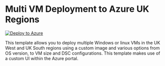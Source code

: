 # Multi VM Deployment to Azure UK Regions

[![Deploy to Azure](https://aka.ms/deploytoazurebutton)](https://portal.azure.com/#create/Microsoft.Template/uri/https%3A%2F%2Fraw.githubusercontent.com%2Fbalticapprenticeships%2FAzure-Templates%2Fmaster%2Fmulti-vm-deploy-ui%2Fazuredeploy-multivm.json/createUIDefinitionUri/https%3A%2F%2Fraw.githubusercontent.com%2Fbalticapprenticeships%2FAzure-Templates%2Fmaster%2Fmulti-vm-deploy-ui%2FcreateUiDefinition.json)

This template allows you to deploy multiple Windows or linux VMs in the UK West and UK South regions using a custom image and various options from OS version, to VM size and DSC configurations. This template makes use of a custom UI within the Azure portal.